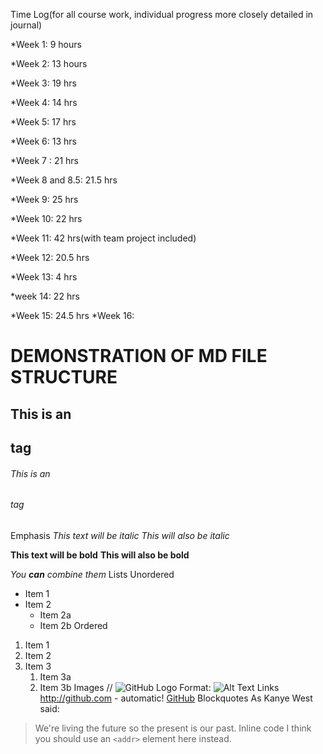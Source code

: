  Time Log(for all course work, individual progress more closely detailed in journal)

*Week 1: 9 hours

*Week 2: 13 hours

*Week 3: 19 hrs

*Week 4: 14 hrs

*Week 5:  17 hrs

*Week 6: 13 hrs

*Week 7 : 21 hrs

*Week 8 and 8.5: 21.5 hrs

*Week 9: 25 hrs

*Week 10: 22 hrs

*Week 11: 42 hrs(with team project included)

*Week 12: 20.5 hrs

*Week 13: 4 hrs

*week 14: 22 hrs

*Week 15: 24.5 hrs
*Week 16: 




# DEMONSTRATION OF MD FILE STRUCTURE 
## This is an <h2> tag
###### This is an <h6> tag
Emphasis
*This text will be italic*
_This will also be italic_

**This text will be bold**
__This will also be bold__

_You **can** combine them_
Lists
Unordered
* Item 1
* Item 2
    * Item 2a
    * Item 2b
      Ordered
1. Item 1
1. Item 2
1. Item 3
    1. Item 3a
    1. Item 3b
       Images
      // ![GitHub Logo](/images/logo.png)
       Format: ![Alt Text](url)
       Links
       http://github.com - automatic!
       [GitHub](http://github.com)
       Blockquotes
       As Kanye West said:

> We're living the future so
> the present is our past.
Inline code
I think you should use an
`<addr>` element here instead.
